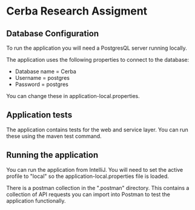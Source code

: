 # Cerba Research Assigment

## Database Configuration
To run the application you will need a PostgresQL server running locally.

The application uses the following properties to connect to the database:

- Database name = Cerba
- Username = postgres
- Password = postgres

You can change these in application-local.properties.

## Application tests
The application contains tests for the web and service layer.
You can run these using the maven test command.

## Running the application
You can run the application from IntelliJ. You will need to set the active profile to "local" so the application-local.properties file is loaded.

There is a postman collection in the ".postman" directory.
This contains a collection of API requests you can import into Postman to test the application functionally.